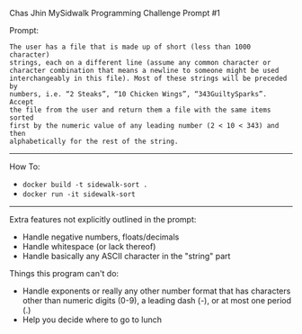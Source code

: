 Chas Jhin
MySidwalk Programming Challenge
Prompt #1

Prompt:

```
The user has a file that is made up of short (less than 1000 character)
strings, each on a different line (assume any common character or
character combination that means a newline to someone might be used
interchangeably in this file). Most of these strings will be preceded by
numbers, i.e. “2 Steaks”, “10 Chicken Wings”, “343GuiltySparks”. Accept
the file from the user and return them a file with the same items sorted
first by the numeric value of any leading number (2 < 10 < 343) and then
alphabetically for the rest of the string.
```

--------

How To:

- `docker build -t sidewalk-sort .`
- `docker run -it sidewalk-sort`

---------

Extra features not explicitly outlined in the prompt:
- Handle negative numbers, floats/decimals
- Handle whitespace (or lack thereof)
- Handle basically any ASCII character in the "string" part

Things this program can't do:
- Handle exponents or really any other number format that has characters
  other than numeric digits (0-9), a leading dash (-), or at most one period (.)
- Help you decide where to go to lunch

